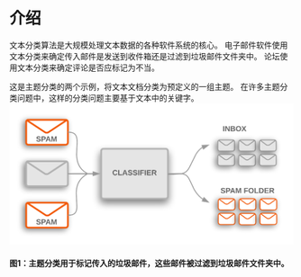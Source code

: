 # 介绍
文本分类算法是大规模处理文本数据的各种软件系统的核心。 电子邮件软件使用文本分类来确定传入邮件是发送到收件箱还是过滤到垃圾邮件文件夹中。 论坛使用文本分类来确定评论是否应标记为不当。

这是主题分类的两个示例，将文本文档分类为预定义的一组主题。 在许多主题分类问题中，这样的分类问题主要基于文本中的关键字。
![](../Pic/introduction/TextClassificationExample.png)

#### 图1：主题分类用于标记传入的垃圾邮件，这些邮件被过滤到垃圾邮件文件夹中。

